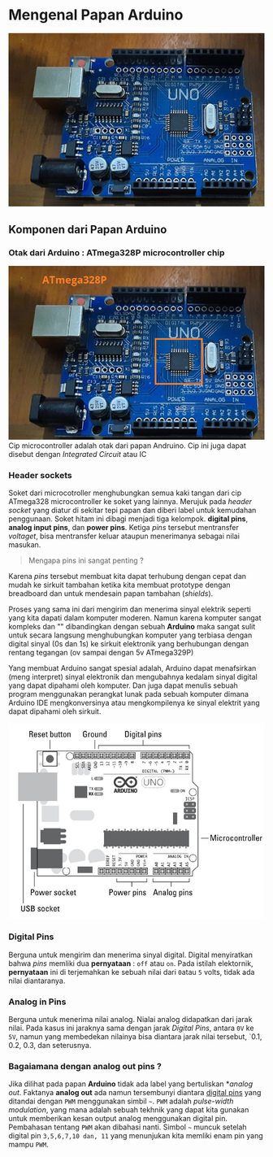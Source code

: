 # Mengenal Papan Arduino
![Arduino](../aset/papan.jpeg)

## Komponen dari Papan Arduino
### Otak dari Arduino : ATmega328P microcontroller chip
![otak arduino](../aset/ATmega328P_Microcontroller.jpg)
Cip microcontroller adalah otak dari papan Andruino. Cip ini juga dapat disebut dengan *Integrated Circuit* atau IC

### Header sockets
Soket dari microcotroller menghubungkan semua kaki tangan dari cip ATmega328 microcontroller ke soket yang lainnya. Merujuk pada *header socket* yang diatur di sekitar tepi papan dan diberi label untuk kemudahan penggunaan. Soket hitam ini dibagi menjadi tiga kelompok. **digital pins**, **analog input pins**, dan **power pins**. Ketiga *pins* tersebut mentransfer *voltaget*, bisa mentransfer keluar ataupun menerimanya sebagai nilai masukan.

> Mengapa pins ini sangat penting ?

Karena *pins* tersebut membuat kita dapat terhubung dengan cepat dan mudah ke sirkuit tambahan ketika kita membuat prototype dengan breadboard dan untuk mendesain papan tambahan (*shields*).

Proses yang sama ini dari mengirim dan menerima sinyal elektrik seperti yang kita dapati dalam komputer moderen. Namun karena komputer sangat kompleks dan "" dibandingkan dengan sebuah **Arduino** maka sangat sulit untuk secara langsung menghubungkan komputer yang terbiasa dengan digital sinyal (0s dan 1s) ke sirkuit elektronik yang berhubungan dengan rentang tegangan (ov sampai dengan 5v ATmega329P)

Yang membuat Arduino sangat spesial adalah, Arduino dapat menafsirkan (meng interpret) sinyal elektronik dan mengubahnya kedalam sinyal digital yang dapat dipahami oleh komputer. Dan juga dapat menulis sebuah program menggunakan perangkat lunak pada sebuah komputer dimana Arduino IDE mengkonversinya atau mengkompilenya ke sinyal elektrit yang dapat dipahami oleh sirkuit.

![Board Arduino](../aset/Arduino_Board.jpeg)

### Digital Pins
Berguna untuk mengirim dan menerima sinyal digital. Digital menyiratkan bahwa *pins* memliki dua **pernyataan** : `off` atau `on`. Pada istilah elektornik, **pernyataan** ini di terjemahkan ke sebuah nilai dari `0`atau `5` volts, tidak ada nilai diantaranya.

### Analog in Pins
Berguna untuk menerima nilai analog. Nialai analog didapatkan dari jarak nilai. Pada kasus ini jaraknya sama dengan jarak *Digital Pins*, antara `0V` ke `5V`, namun yang membedekan nilainya bisa diantara jarak nilai tersebut, `0.1, 0.2, 0.3, dan seterusnya.

### Bagaiamana dengan analog out pins ?
Jika dilihat pada papan **Arduino** tidak ada label yang bertuliskan **analog out*. Faktanya **analog out** ada namun tersembunyi diantara [digital pins](#Digital-Pins) yang ditandai dengan `PWM` menggunakan simbil `~`. `PWM` adalah *pulse-width modulation*, yang mana adalah sebuah tekhnik yang dapat kita gunakan untuk memberikan kesan output analog menggunakan digital pin. Pembahasan tentang `PWM` akan dibahasi nanti. Simbol `~` muncuk setelah digital pin `3,5,6,7,10 dan, 11` yang menunjukan kita memliki enam pin yang mampu `PWM`.
